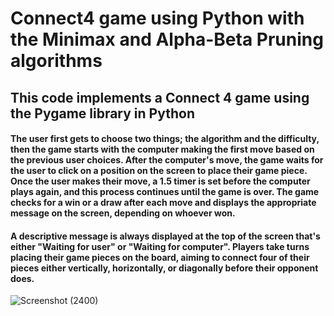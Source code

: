 # Connect4 game using Python with the Minimax and Alpha-Beta Pruning algorithms

## This code implements a Connect 4 game using the Pygame library in Python

#### The user first gets to choose two things; the algorithm and the difficulty, then the game starts with the computer making the first move based on the previous user choices. After the computer's move, the game waits for the user to click on a position on the screen to place their game piece. Once the user makes their move, a 1.5 timer is set before the computer plays again, and this process continues until the game is over. The game checks for a win or a draw after each move and displays the appropriate message on the screen, depending on whoever won.

#### A descriptive message is always displayed at the top of the screen that's either "Waiting for user" or "Waiting for computer". Players take turns placing their game pieces on the board, aiming to connect four of their pieces either vertically, horizontally, or diagonally before their opponent does.

![Screenshot (2400)](https://github.com/sottohy/Connect-4-game/assets/91037437/25be0067-2cc7-46be-9e0a-6776affb2bb1)
